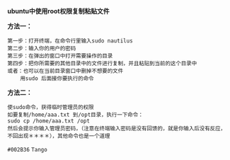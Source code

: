 **ubuntu中使用root权限复制粘贴文件**


**方法一：**

	第一步：打开终端，在命令行里输入sudo nautilus
	第二步：输入你的用户的密码
	第三步：在弹出的窗口中打开需要操作的目录
	第四步：把你所需要的其他目录中的文件进行复制，并且粘贴到当前的这个目录中
	或者：也可以在当前目录窗口中删掉不想要的文件
		用sudo 后面接你要执行的命令

**方法二：**

	使sudo命令，获得临时管理员的权限
	如要复制/home/aaa.txt 到/opt目录，执行一下命令：
	sudo cp /home/aaa.txt /opt
	然后会提示你输入管理员密码，（注意在终端输入密码是没有回馈的，就是你输入后没有反应，不回出现＊＊＊＊），其他命令也是一个道理


`#002B36`  `Tango`

